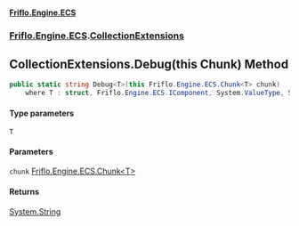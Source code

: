 #### [Friflo.Engine.ECS](index.md 'index')
### [Friflo.Engine.ECS](Friflo.Engine.ECS.md 'Friflo.Engine.ECS').[CollectionExtensions](CollectionExtensions.md 'Friflo.Engine.ECS.CollectionExtensions')

## CollectionExtensions.Debug<T>(this Chunk<T>) Method

```csharp
public static string Debug<T>(this Friflo.Engine.ECS.Chunk<T> chunk)
    where T : struct, Friflo.Engine.ECS.IComponent, System.ValueType, System.ValueType;
```
#### Type parameters

<a name='Friflo.Engine.ECS.CollectionExtensions.Debug_T_(thisFriflo.Engine.ECS.Chunk_T_).T'></a>

`T`
#### Parameters

<a name='Friflo.Engine.ECS.CollectionExtensions.Debug_T_(thisFriflo.Engine.ECS.Chunk_T_).chunk'></a>

`chunk` [Friflo.Engine.ECS.Chunk&lt;](Chunk_T_.md 'Friflo.Engine.ECS.Chunk<T>')[T](CollectionExtensions.Debug_T_(thisChunk_T_).md#Friflo.Engine.ECS.CollectionExtensions.Debug_T_(thisFriflo.Engine.ECS.Chunk_T_).T 'Friflo.Engine.ECS.CollectionExtensions.Debug<T>(this Friflo.Engine.ECS.Chunk<T>).T')[&gt;](Chunk_T_.md 'Friflo.Engine.ECS.Chunk<T>')

#### Returns
[System.String](https://docs.microsoft.com/en-us/dotnet/api/System.String 'System.String')
